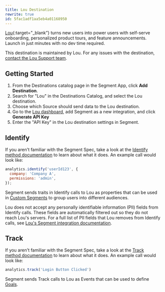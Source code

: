 ```yaml
---
title: Lou Destination
rewrite: true
id: 5fac1adf1aa5eb4a01168950
---
```

[Lou](https://wwww.louassist.com/?utm_source=segmentio&utm_medium=docs&utm_campaign=partners){:target="_blank”} turns new users into power users with self-serve onboarding, personalized product tours, and feature announcements. Launch in just minutes with no dev time required.

This destination is maintained by Lou. For any issues with the destination, [contact the Lou Support team](mailto:support@louassist.com).

## Getting Started



1. From the Destinations catalog page in the Segment App, click **Add Destination**.
2. Search for "Lou" in the Destinations Catalog, and select the Lou destination.
3. Choose which Source should send data to the Lou destination.
4. Go to the [Lou dashboard](https://dashboard.louassist.com/integrations), add Segment as a new integration, and click **Generate API Key**
5. Enter the "API Key" in the Lou destination settings in Segment.

## Identify

If you aren't familiar with the Segment Spec, take a look at the [Identify method documentation](/docs/connections/spec/identify/) to learn about what it does. An example call would look like:

```js
analytics.identify('userId123', {
  company: 'Company A',
  permissions: 'admin',
});
```

Segment sends traits in Identify calls to Lou as properties that can be used in [Custom Segments](https://dashboard.louassist.com/segments) to group users into different audiences.

Lou does not accept any personally identifiable information (PII) fields from Identify calls. These fields are automatically filtered out so they do not reach Lou's servers. For a full list of PII fields that Lou removes from Identify calls, see [Lou's Segment integration documentation](https://www.louassist.com/docs/integrations/segment).

## Track

If you aren't familiar with the Segment Spec, take a look at the [Track method documentation](/docs/connections/spec/track/) to learn about what it does. An example call would look like:

```js
analytics.track('Login Button Clicked')
```

Segment sends Track calls to Lou as Events that can be used to define [Goals](https://dashboard.louassist.com/goals).

